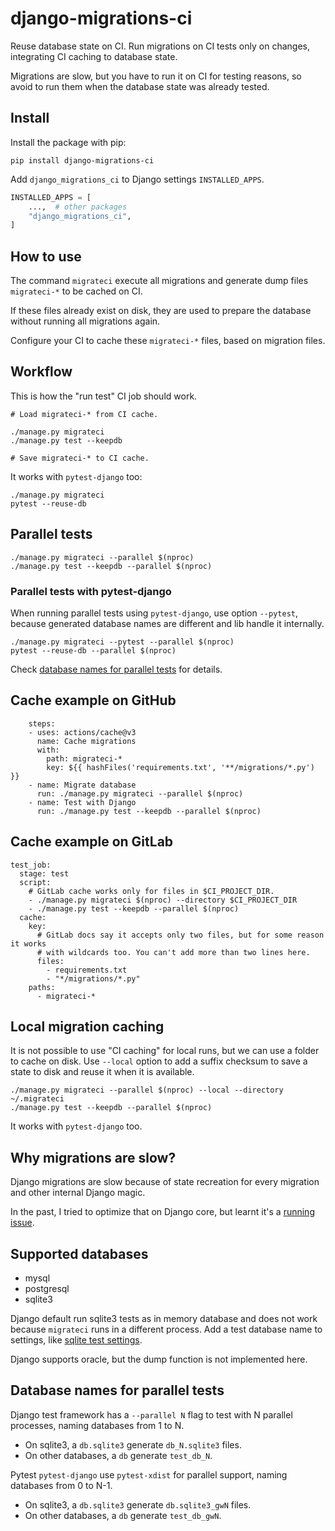# django-migrations-ci

Reuse database state on CI. Run migrations on CI tests only on changes,
integrating CI caching to database state.

Migrations are slow, but you have to run it on CI for testing reasons, so avoid
to run them when the database state was already tested.

## Install

Install the package with pip:

```shell
pip install django-migrations-ci
```

Add `django_migrations_ci` to Django settings `INSTALLED_APPS`.

```python
INSTALLED_APPS = [
    ...,  # other packages
    "django_migrations_ci",
]
```

## How to use

The command `migrateci` execute all migrations and generate dump files `migrateci-*` to be cached on CI.

If these files already exist on disk, they are used to prepare the database without running all migrations again.

Configure your CI to cache these `migrateci-*` files, based on migration files.

## Workflow

This is how the "run test" CI job should work.

```shell
# Load migrateci-* from CI cache.

./manage.py migrateci
./manage.py test --keepdb

# Save migrateci-* to CI cache.
```

It works with `pytest-django` too:

```shell
./manage.py migrateci
pytest --reuse-db
```

## Parallel tests

```shell
./manage.py migrateci --parallel $(nproc)
./manage.py test --keepdb --parallel $(nproc)
```

### Parallel tests with pytest-django

When running parallel tests using `pytest-django`, use option `--pytest`,
because generated database names are different and lib handle it internally.

```shell
./manage.py migrateci --pytest --parallel $(nproc)
pytest --reuse-db --parallel $(nproc)
```

Check [database names for parallel tests](#database-names-for-parallel-tests) for
details. 

## Cache example on GitHub

```
    steps:
    - uses: actions/cache@v3
      name: Cache migrations
      with:
        path: migrateci-*
        key: ${{ hashFiles('requirements.txt', '**/migrations/*.py') }}
    - name: Migrate database
      run: ./manage.py migrateci --parallel $(nproc)
    - name: Test with Django
      run: ./manage.py test --keepdb --parallel $(nproc)
```

## Cache example on GitLab

```
test_job:
  stage: test
  script:
    # GitLab cache works only for files in $CI_PROJECT_DIR.
    - ./manage.py migrateci $(nproc) --directory $CI_PROJECT_DIR
    - ./manage.py test --keepdb --parallel $(nproc)
  cache:
    key:
      # GitLab docs say it accepts only two files, but for some reason it works
      # with wildcards too. You can't add more than two lines here.
      files:
        - requirements.txt
        - "*/migrations/*.py"
    paths:
      - migrateci-*
```

## Local migration caching

It is not possible to use "CI caching" for local runs, but we can use a folder
to cache on disk. Use `--local` option to add a suffix checksum to save a state
to disk and reuse it when it is available.

```shell
./manage.py migrateci --parallel $(nproc) --local --directory ~/.migrateci
./manage.py test --keepdb --parallel $(nproc)
```

It works with `pytest-django` too.

## Why migrations are slow?

Django migrations are slow because of state recreation for every migration and other internal Django magic.

In the past, I tried to optimize that on Django core, but learnt it's a [running issue](https://code.djangoproject.com/ticket/29898).

## Supported databases

* mysql
* postgresql
* sqlite3

Django default run sqlite3 tests as in memory database and does not work because
`migrateci` runs in a different process. Add a test database name to settings,
like [sqlite test settings](django_migrations_ci/tests/testapp/settings_sqlite.py).

Django supports oracle, but the dump function is not implemented here.

## Database names for parallel tests

Django test framework has a `--parallel N` flag to test with N parallel processes,
naming databases from 1 to N.

* On sqlite3, a `db.sqlite3` generate `db_N.sqlite3` files.
* On other databases, a `db` generate `test_db_N`.

Pytest `pytest-django` use `pytest-xdist` for parallel support, naming databases
from 0 to N-1.

* On sqlite3, a `db.sqlite3` generate `db.sqlite3_gwN` files.
* On other databases, a `db` generate `test_db_gwN`.
